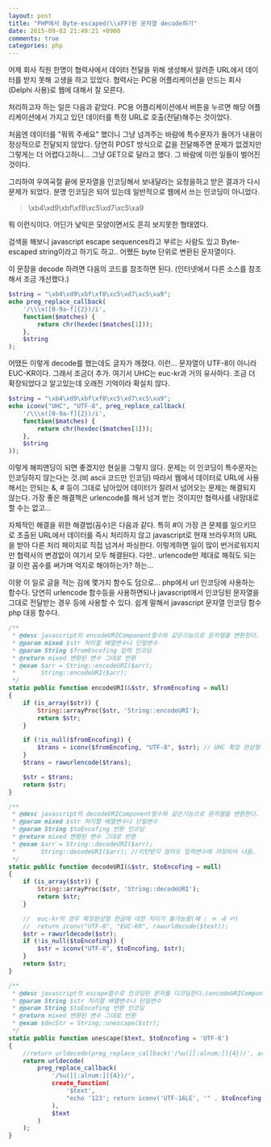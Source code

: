 ```yaml
---
layout: post
title: "PHP에서 Byte-escaped(\\xFF)된 문자열 decode하기"
date: 2015-09-02 21:49:21 +0900
comments: true
categories: php
---
```

어제 회사 직원 한명이 협력사에서 데이터 전달을 위해 생성해서 알려준 URL에서 데이터를 받지 못해 고생을 하고 있었다. 협력사는 PC용 어플리케이션을 만드는 회사(Delphi 사용)로 웹에 대해서 잘 모른다.

처리하고자 하는 일은 다음과 같았다. PC용 어플리케이션에서 버튼을 누르면 해당 어플리케이션에서 가지고 있던 데이터를 특정 URL로 호출(전달)해주는 것이었다.

처음엔 데이터를 "뭐뭐 주세요" 했더니 그냥 넘겨주는 바람에 특수문자가 들어가 내용이 정상적으로 전달되지 않았다. 당연히 POST 방식으로 값을 전달해주면 문제가 없겠지만 그렇게는 더 어렵다고하니... 그냥 GET으로 달라고 했다. 그 바람에 이런 일들이 벌어진 것이다.

그리하여 우여곡절 끝에 문자열을 인코딩해서 보내달라는 요청을하고 받은 결과가 다시 문제가 되었다. 분명 인코딩은 되어 있는데 일반적으로 웹에서 쓰는 인코딩이 아니었다.

> \xb4\xd9\xbf\xf8\xc5\xd7\xc5\xa9

뭐 이런식이다. 어딘가 낯익은 모양이면서도 흔히 보지못한 형태였다.

검색을 해보니 javascript escape sequences라고 부르는 사람도 있고 Byte-escaped string이라고 하기도 하고.. 어쨌든 byte 단위로 변환된 문자열이다.

이 문장을 decode 하려면 다음의 코드를 참조하면 된다. (인터넷에서 다른 소스를 참조해서 조금 개선했다.)

```php
$string = "\xb4\xd9\xbf\xf8\xc5\xd7\xc5\xa9";
echo preg_replace_callback(
    '/\\\x([0-9a-f]{2})/i',
    function($matches) {
        return chr(hexdec($matches[1]));
    },
    $string
);
```

어땠든 이렇게 decode를 했는데도 글자가 깨졌다. 이런... 문자열이 UTF-8이 아니라 EUC-KR이다.
그래서 조금더 추가. 여기서 UHC는 euc-kr과 거의 유사하다. 조금 더 확장되었다고 알고있는데 오래전 기억이라 확실치 않다.

```php
$string = "\xb4\xd9\xbf\xf8\xc5\xd7\xc5\xa9";
echo iconv("UHC", "UTF-8", preg_replace_callback(
    '/\\\x([0-9a-f]{2})/i',
    function($matches) {
        return chr(hexdec($matches[1]));
    },
    $string
));
```

이렇게 해피앤딩이 되면 좋겠지만 현실을 그렇지 않다. 문제는 이 인코딩이 특수문자는 인코딩하지 않는다는 것.(비 ascii 코드만 인코딩)
따라서 웹에서 데이터로 URL에 사용해서는 안되는 &, # 등이 그대로 남아있어 데이터가 잘려서 넘어오는 문제는 해결되지 않는다. 가장 좋은 해결책은 urlencode를 해서 넘겨 벋는 것이지만 협력사를 내맘대로 할 수는 없고...

자체적인 해결을 위한 해결법(꼼수)은 다음과 같다.
특히 #이 가장 큰 문제를 일으키므로 초출된 URL에서 데이터를 즉시 처리하지 않고 javascript로 현재 브라우저의 URL을 받아 다른 처리 페이지로 직접 넘겨서 파싱한다. 이렇게하면 일이 많이 번거로워지지만 협력사의 변경없이 여기서 모두 해결된다.
다만.. urlencode만 제대로 해줘도 되는걸 이런 꼼수를 써가며 억지로 해야하는가? 하는...

이왕 이 일로 글을 적는 김에 몇가지 함수도 덤으로...
php에서 url 인코딩에 사용하는 함수다. 당연히 urlencode 함수등을 사용하면되나 javascript에서 인코딩된 문자열을 그대로 전달받는 경우 등에 사용할 수 있다. 쉽게 말해서 javascript 문자열 인코딩 함수 php 대응 함수다.

```php
/**
 * @desc javascript의 encodeURIComponent함수와 같은기능으로 문자열을 변환한다.
 * @param mixed $str 처리할 배열변수나 단일변수
 * @param String $fromEncofing 입력 인코딩
 * @return mixed 변환된 변수 그대로 반환
 * @exam $arr = String::encodeURI($arr);
 *       String::encodeURI($arr);
 */
static public function encodeURI(&$str, $fromEncofing = null)
{
    if (is_array($str)) {
        String::arrayProc($str, 'String::encodeURI');
        return $str;
    }

    if (!is_null($fromEncofing)) {
        $trans = iconv($fromEncofing, "UTF-8", $str); // UHC 확장 완성형 한글
    }
    $trans = rawurlencode($trans);

    $str = $trans;
    return $str;
}

/**
 * @desc javascript의 decodeURIComponent함수와 같은기능으로 문자열을 변환한다.
 * @param mixed $str 처리할 배열변수나 단일변수
 * @param String $toEncofing 반환 인코딩
 * @return mixed 변환된 변수 그대로 반환
 * @exam $arr = String::decodeURI($arr);
 *       String::decodeURI($arr); //리턴받지 않아도 입력변수에 저장되어 나옴.
 */
static public function decodeURI(&$str, $toEncofing = null)
{
    if (is_array($str)) {
        String::arrayProc($str, 'String::decodeURI');
        return $str;
    }

    //  euc-kr의 경우 확장완성형 한글에 대한 처리가 불가능함(예 : ㅂ ㅞ ㄺ)
    //  return iconv("UTF-8", "EUC-KR", rawurldecode($text));
    $str = rawurldecode($str);
    if (!is_null($toEncofing)) {
        $str = iconv("UTF-8", $toEncofing, $str);
    }
    return $str;
}

/**
 * @desc javascript의 escape함수로 인코딩된 문자를 디코딩한다.(encodeURIComponent추천)
 * @param String $str 처리할 배열변수나 단일변수
 * @param String $toEncofing 반환 인코딩
 * @return mixed 변환된 변수 그대로 반환
 * @exam $decStr = String::unescape($str);
 */
static public function unescape($text, $toEncofing = 'UTF-8')
{
    //return urldecode(preg_replace_callback('/%u([[:alnum:]]{4})/', array('self', 'tostring'), $text));
    return urldecode(
        preg_replace_callback(
            '/%u([[:alnum:]]{4})/',
            create_function(
                '$text',
                "echo '123'; return iconv('UTF-16LE', '" . $toEncofing . "', chr(hexdec(substr(\$text[1], 2, 2))).chr(hexdec(substr(\$text[1], 0, 2))));"
            ),
            $text
        )
    );
}
```

